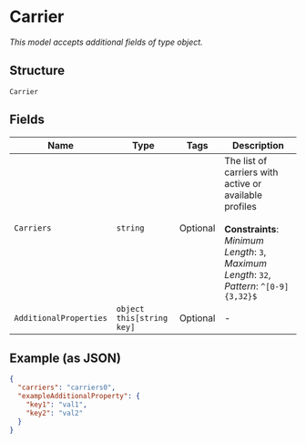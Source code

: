 
# Carrier

*This model accepts additional fields of type object.*

## Structure

`Carrier`

## Fields

| Name | Type | Tags | Description |
|  --- | --- | --- | --- |
| `Carriers` | `string` | Optional | The list of carriers with active or available profiles<br><br>**Constraints**: *Minimum Length*: `3`, *Maximum Length*: `32`, *Pattern*: `^[0-9]{3,32}$` |
| `AdditionalProperties` | `object this[string key]` | Optional | - |

## Example (as JSON)

```json
{
  "carriers": "carriers0",
  "exampleAdditionalProperty": {
    "key1": "val1",
    "key2": "val2"
  }
}
```

